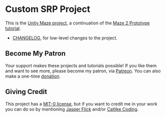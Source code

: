 # Custom SRP Project

This is the [Unity Maze project](https://catlikecoding.com/unity/maze/), a continuation of the [Maze 2 Prototype tutorial](https://catlikecoding.com/unity/tutorials/prototypes/maze-2/).

- [CHANGELOG](CHANGELOG.md), for low-level changes to the project.

## Become My Patron

Your support makes these projects and tutorials possible! If you like them and want to see more, please become my patron, via [Patreon](https://www.patreon.com/catlikecoding). You can also make a one-time [donation](https://catlikecoding.com/unity/tutorials/donating.html).

## Giving Credit

This project has a [MIT-0 license](LICENSE.md), but if you want to credit me in your work you can do so by mentioning [Jasper Flick](https://catlikecoding.com/jasper-flick/) and/or [Catlike Coding](https://catlikecoding.com).

